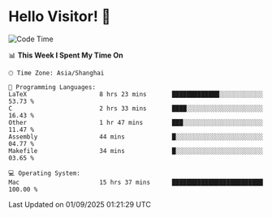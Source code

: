 # Hello Visitor! 👋

<!--START_SECTION:waka-->
![Code Time](http://img.shields.io/badge/Code%20Time-445%20hrs%2046%20mins-blue)

📊 **This Week I Spent My Time On** 

```text
🕑︎ Time Zone: Asia/Shanghai

💬 Programming Languages: 
LaTeX                    8 hrs 23 mins       █████████████░░░░░░░░░░░░   53.73 % 
C                        2 hrs 33 mins       ████░░░░░░░░░░░░░░░░░░░░░   16.43 % 
Other                    1 hr 47 mins        ███░░░░░░░░░░░░░░░░░░░░░░   11.47 % 
Assembly                 44 mins             █░░░░░░░░░░░░░░░░░░░░░░░░   04.77 % 
Makefile                 34 mins             █░░░░░░░░░░░░░░░░░░░░░░░░   03.65 % 

💻 Operating System: 
Mac                      15 hrs 37 mins      █████████████████████████   100.00 % 
```


 Last Updated on 01/09/2025 01:21:29 UTC
<!--END_SECTION:waka-->
